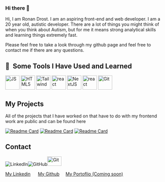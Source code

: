 ### Hi there 👋

Hi, I am Ronan Drost. I am an aspiring front-end and web developer.
I am a 20 year old, autistic developer. There are a lot of things you might think of when you think about Autism,
but for me it means strong analytical skills and learning things extremely fast.

Please feel free to take a look through my github page and feel free to contact me if there are any questions.

<h2> 🚀 &nbsp;Some Tools I Have Used and Learned</h2>
<p align="left">
<img src="https://www.svgrepo.com/download/353925/javascript.svg" alt="JS" width="45" height="45"/>
<img src="https://www.svgrepo.com/download/349540/typescript.svg" alt="HTML5" width="45" height="45"/>
<img src="https://www.svgrepo.com/download/374118/tailwind.svg" alt="Tailwind" width="45" height="45"/>
<img src="https://www.iconfinder.com/icons/7423888/download/svg/4096" alt="react" width="45" height="45"/>
<img src="https://www.iconfinder.com/icons/9118036/download/svg/4096" alt="NextJS" width="45" height="45"/>
<img src="https://www.svgrepo.com/download/361039/azure.svg" alt="react" width="45" height="45"/>
<img src="https://www.svgrepo.com/download/509966/git.svg" alt="Git" width="45" height="45"/>

</p>

<h2>My Projects</h2>
<p>All of the projects that I have worked on that have to do with my frontend work are public and can be found here</p>

[![Readme Card](https://github-readme-stats.vercel.app/api/pin/?username=Ronansky20&repo=spotifyClone)](https://github.com/Ronansky20/spotifyClone)
[![Readme Card](https://github-readme-stats.vercel.app/api/pin/?username=Ronansky20&repo=weatherapp)](https://github.com/Ronansky20/weatherapp)
[![Readme Card](https://github-readme-stats.vercel.app/api/pin/?username=Ronansky20&repo=todoapp)](https://github.com/Ronansky20/todoapp)

<h2>Contact</h2>

![LinkedIn](https://img.shields.io/badge/linkedin-%230077B5.svg?style=for-the-badge&logo=linkedin&logoColor=white)![GitHub](https://img.shields.io/badge/github-%23121011.svg?style=for-the-badge&logo=github&logoColor=white)<img src="https://www.svgrepo.com/download/447845/website-click.svg" alt="Git" width="45" height="30"/>
<p align="left"><a href='https://www.linkedin.com/in/ronan-drost-6958801b6/'>My Linkedin</a> ‎ ‎ ‎ ‎ ‎ ‎<a href='https://github.com/Ronansky20'>My Github</a>‎ ‎ ‎ ‎ ‎ ‎<a href='https://ronand.dev'>My Portoflio (Coming soon)</a></p> 

